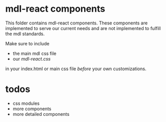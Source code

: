 # mdl-react components
This folder contains mdl-react components. These components are implemented to serve our current needs and are not implemented to fulfill the mdl standards.

Make sure to include
 
* the main mdl css file 
* our *mdl-react.css* 

in your index.html or main css file _before_ your own customizations.
 
# todos
* css modules
* more components
* more detailed components
